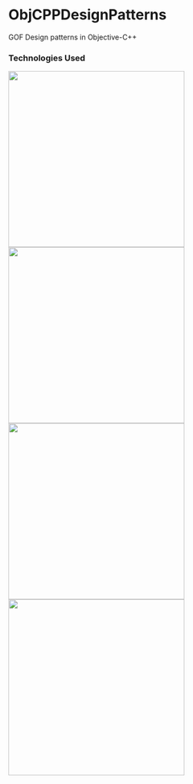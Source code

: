 # ObjCPPDesignPatterns
GOF Design patterns in Objective-C++

<h3> Technologies Used </h3>
<img src="https://cdn.arstechnica.net/wp-content/uploads/2014/08/OpenGL_500.png" width="350"/>
<img src="https://www.sourcecodester.com/sites/default/files/styles/medium/public/4_3.jpg?itok=zpwpL0oi" width="350"/>
<img src="http://www.pngmart.com/files/1/Apple-Logo-PNG-HD.png" width="350"/>
<img src="https://upload.wikimedia.org/wikipedia/commons/thumb/0/0b/Qt_logo_2016.svg/1200px-Qt_logo_2016.svg.png" width="350"/>
